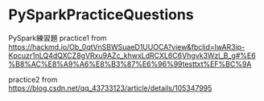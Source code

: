 # PySparkPracticeQuestions
PySpark練習題
practice1 from https://hackmd.io/Ob_0qtVnSBWSuaeD1UUOCA?view&fbclid=IwAR3ip-Kpcuzr1nLQ4dQXCZ8gVRxu9AZc_khwxLdRCXL6C6Vhgvk3Wzl_B_g#%E6%B8%AC%E8%A9%A6%E8%B3%87%E6%96%99testtxt%EF%BC%9A

practice2 from https://blog.csdn.net/qq_43733123/article/details/105347995
